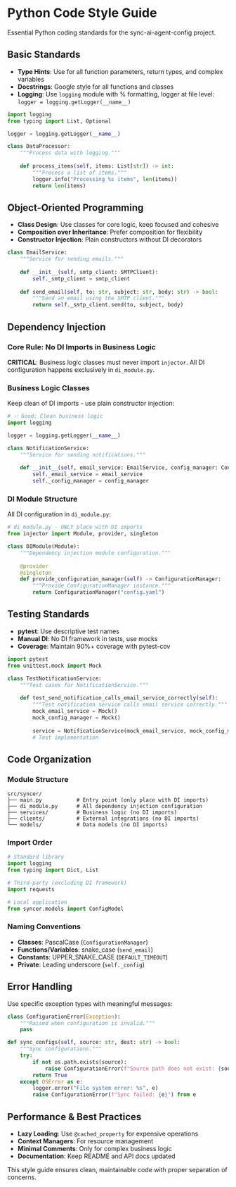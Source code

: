 # Python Code Style Guide

Essential Python coding standards for the sync-ai-agent-config project.

## Basic Standards

- **Type Hints**: Use for all function parameters, return types, and complex variables
- **Docstrings**: Google style for all functions and classes  
- **Logging**: Use `logging` module with % formatting, logger at file level: `logger = logging.getLogger(__name__)`

```python
import logging
from typing import List, Optional

logger = logging.getLogger(__name__)

class DataProcessor:
    """Process data with logging."""
    
    def process_items(self, items: List[str]) -> int:
        """Process a list of items."""
        logger.info("Processing %s items", len(items))
        return len(items)
```

## Object-Oriented Programming

- **Class Design**: Use classes for core logic, keep focused and cohesive
- **Composition over Inheritance**: Prefer composition for flexibility
- **Constructor Injection**: Plain constructors without DI decorators

```python
class EmailService:
    """Service for sending emails."""
    
    def __init__(self, smtp_client: SMTPClient):
        self._smtp_client = smtp_client
        
    def send_email(self, to: str, subject: str, body: str) -> bool:
        """Send an email using the SMTP client."""
        return self._smtp_client.send(to, subject, body)
```

## Dependency Injection

### Core Rule: No DI Imports in Business Logic

**CRITICAL**: Business logic classes must never import `injector`. All DI configuration happens exclusively in `di_module.py`.

### Business Logic Classes

Keep clean of DI imports - use plain constructor injection:

```python
# ✅ Good: Clean business logic
import logging

logger = logging.getLogger(__name__)

class NotificationService:
    """Service for sending notifications."""
    
    def __init__(self, email_service: EmailService, config_manager: ConfigurationManager):
        self._email_service = email_service
        self._config_manager = config_manager
```

### DI Module Structure

All DI configuration in `di_module.py`:

```python
# di_module.py - ONLY place with DI imports
from injector import Module, provider, singleton

class DIModule(Module):
    """Dependency injection module configuration."""
    
    @provider
    @singleton
    def provide_configuration_manager(self) -> ConfigurationManager:
        """Provide ConfigurationManager instance."""
        return ConfigurationManager("config.yaml")
```

## Testing Standards

- **pytest**: Use descriptive test names
- **Manual DI**: No DI framework in tests, use mocks
- **Coverage**: Maintain 90%+ coverage with pytest-cov

```python
import pytest
from unittest.mock import Mock

class TestNotificationService:
    """Test cases for NotificationService."""
    
    def test_send_notification_calls_email_service_correctly(self):
        """Test notification service calls email service correctly."""
        mock_email_service = Mock()
        mock_config_manager = Mock()
        
        service = NotificationService(mock_email_service, mock_config_manager)
        # Test implementation
```

## Code Organization

### Module Structure

```
src/syncer/
├── main.py           # Entry point (only place with DI imports)
├── di_module.py      # All dependency injection configuration  
├── services/         # Business logic (no DI imports)
├── clients/          # External integrations (no DI imports)
└── models/           # Data models (no DI imports)
```

### Import Order

```python
# Standard library
import logging
from typing import Dict, List

# Third-party (excluding DI framework)
import requests

# Local application
from syncer.models import ConfigModel
```

### Naming Conventions

- **Classes**: PascalCase (`ConfigurationManager`)
- **Functions/Variables**: snake_case (`send_email`)
- **Constants**: UPPER_SNAKE_CASE (`DEFAULT_TIMEOUT`)
- **Private**: Leading underscore (`self._config`)

## Error Handling

Use specific exception types with meaningful messages:

```python
class ConfigurationError(Exception):
    """Raised when configuration is invalid."""
    pass

def sync_configs(self, source: str, dest: str) -> bool:
    """Sync configurations."""
    try:
        if not os.path.exists(source):
            raise ConfigurationError(f"Source path does not exist: {source}")
        return True
    except OSError as e:
        logger.error("File system error: %s", e)
        raise ConfigurationError(f"Sync failed: {e}") from e
```

## Performance & Best Practices

- **Lazy Loading**: Use `@cached_property` for expensive operations
- **Context Managers**: For resource management
- **Minimal Comments**: Only for complex business logic
- **Documentation**: Keep README and API docs updated

This style guide ensures clean, maintainable code with proper separation of concerns.